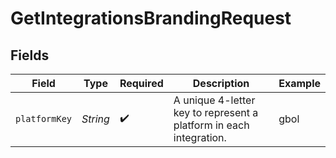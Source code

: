 # GetIntegrationsBrandingRequest


## Fields

| Field                                                              | Type                                                               | Required                                                           | Description                                                        | Example                                                            |
| ------------------------------------------------------------------ | ------------------------------------------------------------------ | ------------------------------------------------------------------ | ------------------------------------------------------------------ | ------------------------------------------------------------------ |
| `platformKey`                                                      | *String*                                                           | :heavy_check_mark:                                                 | A unique 4-letter key to represent a platform in each integration. | gbol                                                               |